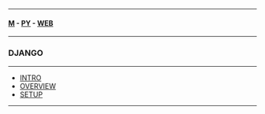 
---

#### [M](https://github.com/ttltrk/TTT/blob/master/menu.md) - [PY](https://github.com/ttltrk/TTT/blob/master/PY/PY.md) - [WEB](https://github.com/ttltrk/TTT/blob/master/PY/WEB/WEB.md)

---

### DJANGO

---

* [INTRO](https://github.com/ttltrk/TTT/blob/master/PY/WEB/DJANGO/INTRO/INTRO.md)
* [OVERVIEW](https://github.com/ttltrk/TTT/blob/master/PY/WEB/DJANGO/OVERVIEW/OVERVIEW.md)
* [SETUP](https://github.com/ttltrk/TTT/blob/master/PY/WEB/DJANGO/SETUP/SETUP.md)

---
